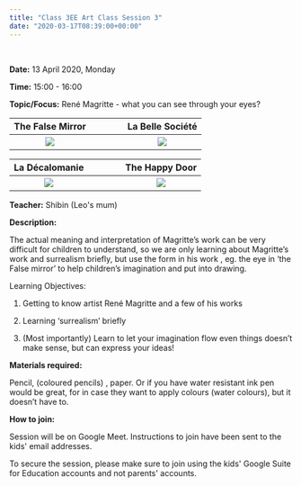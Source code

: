 ```yaml
---
title: "Class 3EE Art Class Session 3"
date: "2020-03-17T08:39:00+00:00"
---
```


&nbsp;

**Date:** 13 April 2020, Monday

**Time:** 15:00 - 16:00

**Topic/Focus:** René Magritte - what you can see through your eyes?

**The False Mirror** | &nbsp; &nbsp; | &nbsp; &nbsp; | **La Belle Société**
:---: | :---: | :---: | :---: 
[![](/images/theFalseMirror_tn.jpg)](/images/theFalseMirror.jpg) | &nbsp; &nbsp; | &nbsp; &nbsp; | [![](/images/laBelleSociete_tn.jpg)](/images/laBelleSociete.jpg)
 
**La Décalomanie** | &nbsp; &nbsp; | &nbsp; &nbsp; | **The Happy Door**
:---: | :---: | :---: | :---:
[![](/images/LaDecalcomanie_tn.jpg)](/images/LaDecalcomanie.jpg) | &nbsp; &nbsp; | &nbsp; &nbsp; | [![](/images/TheHappyDoor_tn.jpeg)](/images/TheHappyDoor.jpeg) 
 
**Teacher:** Shibin (Leo's mum)

**Description:**

The actual meaning and interpretation of Magritte’s work can be very difficult for children to understand, so we are only learning about Magritte’s work and surrealism briefly, but use the form in his work , eg. the eye in ‘the False mirror’ to help children’s imagination and put into drawing.

Learning Objectives:

1. Getting to know artist René Magritte and a few of his works

2. Learning ‘surrealism’ briefly

3. (Most importantly) Learn to let your imagination flow even things doesn’t make sense, but can express your ideas! 

**Materials required:**

Pencil, (coloured pencils) , paper. Or if you have water resistant ink pen would be great, for in case they want to apply colours (water colours), but it doesn’t have to. 

**How to join:**

Session will be on Google Meet. Instructions to join have been sent to the kids' email addresses.

To secure the session, please make sure to join using the kids' Google Suite for Education accounts and not parents' accounts.

<br/>
<br/>


 